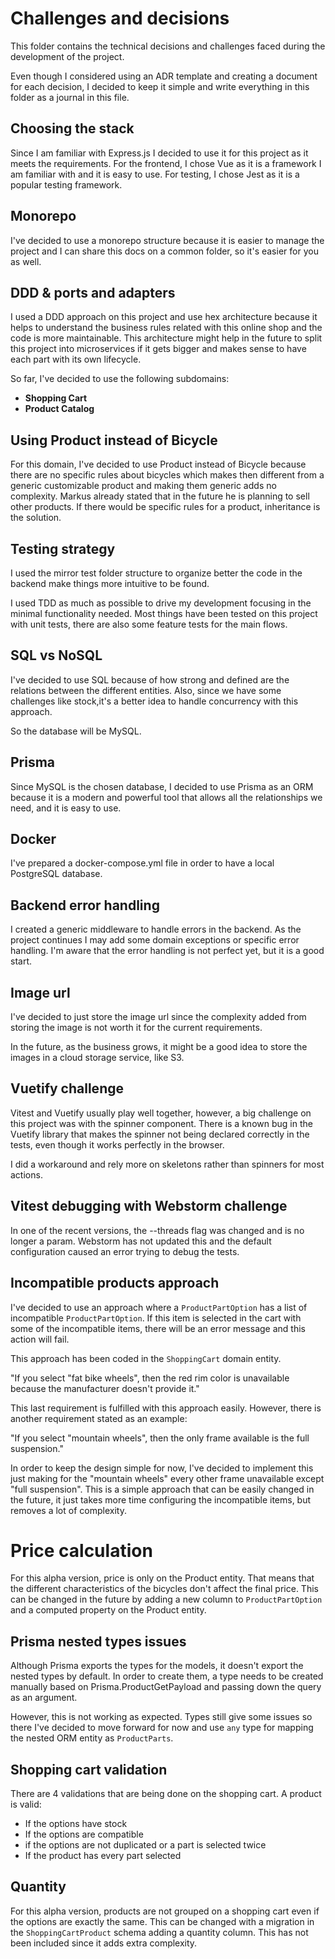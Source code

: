# Challenges and decisions

This folder contains the technical decisions and challenges faced during the development of the project.

Even though I considered using an ADR template and creating a document for each decision, I decided to keep it simple
and write everything in this folder as a journal in this file.

## Choosing the stack

Since I am familiar with Express.js I decided to use it for this project as it meets the requirements.
For the frontend, I chose Vue as it is a framework I am familiar with and it is easy to use.
For testing, I chose Jest as it is a popular testing framework.

## Monorepo

I've decided to use a monorepo structure because it is easier to manage the project and I can share this docs on a
common folder, so it's easier for you as well.

## DDD & ports and adapters

I used a DDD approach on this project and use hex architecture because it helps to understand the business rules related
with this online shop and the code is more maintainable.
This architecture might help in the future to split this project into microservices if it gets bigger and makes sense to
have each part with its own lifecycle.

So far, I've decided to use the following subdomains:

- **Shopping Cart**
- **Product Catalog**

## Using Product instead of Bicycle

For this domain, I've decided to use Product instead of Bicycle because there are no specific rules about bicycles
which makes then different from a generic customizable product and making them generic adds no complexity.
Markus already stated that in the future he is planning to sell other products. If there would be specific rules for a
product, inheritance is the solution.

## Testing strategy

I used the mirror test folder structure to organize better the code in the backend make things more intuitive to be
found.

I used TDD as much as possible to drive my development focusing in the minimal functionality needed. Most things have
been tested on this project with unit tests, there are also some feature tests for the main flows.

## SQL vs NoSQL

I've decided to use SQL because of how strong and defined are the relations between the different entities. Also, since
we have some challenges like stock,it's a better idea to handle concurrency with this approach.

So the database will be MySQL.

## Prisma

Since MySQL is the chosen database, I decided to use Prisma as an ORM because it is a modern and powerful tool that
allows all the relationships we need, and it is easy to use.

## Docker

I've prepared a docker-compose.yml file in order to have a local PostgreSQL database.

## Backend error handling

I created a generic middleware to handle errors in the backend. As the project continues I may add some domain
exceptions or specific error handling. I'm aware that the error handling is not perfect yet, but it is a good start.

## Image url

I've decided to just store the image url since the complexity added from storing the image is not worth
it for the current requirements.

In the future, as the business grows, it might be a good idea to store the images in a cloud storage service, like S3.

## Vuetify challenge

Vitest and Vuetify usually play well together, however, a big challenge on this project was with the spinner component.
There is a known bug in the Vuetify library that makes the spinner not being declared correctly in the tests, even
though it works perfectly in the browser.

I did a workaround and rely more on skeletons rather than spinners for most actions.

## Vitest debugging with Webstorm challenge

In one of the recent versions, the --threads flag was changed and is no longer a param. Webstorm has not updated this
and the default configuration caused an error trying to debug the tests.

## Incompatible products approach

I've decided to use an approach where a `ProductPartOption` has a list of incompatible `ProductPartOption`. If this
item is selected in the cart with some of the incompatible items, there will be an error message and this action will
fail.

This approach has been coded in the `ShoppingCart` domain entity.

"If you select "fat bike wheels", then the red rim color is unavailable because the manufacturer doesn't provide it."

This last requirement is fulfilled with this approach easily. However, there is another requirement stated as an
example:

"If you select "mountain wheels", then the only frame available is the full suspension."

In order to keep the design simple for now, I've decided to implement this just making for the "mountain wheels" every
other frame unavailable except "full suspension". This is a simple approach that can be easily changed in the future, it
just takes more time configuring the incompatible items, but removes a lot of complexity.

# Price calculation

For this alpha version, price is only on the Product entity. That means that the different characteristics of the
bicycles don't affect the final price. This can be changed in the future by adding a new column to `ProductPartOption`
and a computed property on the Product entity.

## Prisma nested types issues

Although Prisma exports the types for the models, it doesn't export the nested types by default. In order to create
them, a type needs to be created manually based on Prisma.ProductGetPayload and passing down the query as an argument.

However, this is not working as expected. Types still give some issues so there I've decided to move forward for now and
use `any` type for mapping the nested ORM entity as `ProductParts`.

## Shopping cart validation

There are 4 validations that are being done on the shopping cart. A product is valid:

- If the options have stock
- If the options are compatible
- if the options are not duplicated or a part is selected twice
- If the product has every part selected

## Quantity

For this alpha version, products are not grouped on a shopping cart even if the options are exactly the same. This can
be changed with a migration in the `ShoppingCartProduct` schema adding a quantity column. This has not been included
since it adds extra complexity.